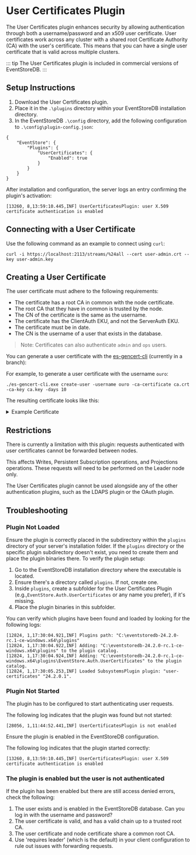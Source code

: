 # User Certificates Plugin 
The User Certificates plugin enhances security by allowing authentication through both a username/password and an x509 user certificate. User certificates work across any cluster with a shared root Certificate Authority (CA) with the user's certificate. This means that you can have a single user certificate that is valid across multiple clusters.

::: tip
The User Certificates plugin is included in commercial versions of EventStoreDB.
:::


## Setup Instructions

1. Download the User Certificates plugin.
2. Place it in the `.\plugins` directory within your EventStoreDB installation directory. 
3. In the EventStoreDB `.\config` directory, add the following configuration to `.\config\plugin-config.json`:

```
{
	"EventStore": {
		"Plugins": {
			"UserCertificates": {
				"Enabled": true
			}
		}
	}
}
```

After installation and configuration, the server logs an entry confirming the plugin's activation:

```
[13260, 8,13:59:10.445,INF] UserCertificatesPlugin: user X.509 certificate authentication is enabled
```

## Connecting with a User Certificate

Use the following command as an example to connect using `curl`: 

```
curl -i https://localhost:2113/streams/%24all --cert user-admin.crt --key user-admin.key
```

## Creating a User Certificate

The user certificate must adhere to the following requirements:

- The certificate has a root CA in common with the node certificate.
- The root CA that they have in common is trusted by the node.
- The CN of the certificate is the same as the username.
- The certificate has the ClientAuth EKU, and not the ServerAuth EKU.
- The certificate must be in date.
- The CN is the username of a user that exists in the database.

> Note: Certificates can also authenticate `admin` and `ops` users.

You can generate a user certificate with the [es-gencert-cli](https://github.com/EventStore/es-gencert-cli/pull/23) (currently in a branch):

For example, to generate a user certificate with the username `ouro`:

```
./es-gencert-cli.exe create-user -username ouro -ca-certificate ca.crt -ca-key ca.key -days 10
```

The resulting certificate looks like this:

<details>
    <summary>Example Certificate</summary>

```
X509 Certificate:
Version: 3
Serial Number: 6339e77cacd508002e45cf38418e4f69
Signature Algorithm:
    Algorithm ObjectId: 1.2.840.113549.1.1.11 sha256RSA
    Algorithm Parameters:
    05 00
Issuer:
    CN=EventStoreDB CA f2993c31201bd4bb5a59f3e580d32865
    O=Event Store Ltd
    C=UK
  Name Hash(sha1): cd4323cbb5259cfee1e1e01aaf472552cf18cbf2
  Name Hash(md5): 993adcf28aa235c593611234e6abc1fc

 NotBefore: 2024-02-26 5:24 PM
 NotAfter: 2024-03-07 5:24 PM

Subject:
    CN=ouro
  Name Hash(sha1): fe1463b6b0edf7f66dd22101c7d1c38f14d1292e
  Name Hash(md5): f40719c54125d3a27290bb48d6f73b15

Public Key Algorithm:
    Algorithm ObjectId: 1.2.840.113549.1.1.1 RSA
    Algorithm Parameters:
    05 00
Public Key Length: 2048 bits
Public Key: UnusedBits = 0
    0000  30 82 01 0a 02 82 01 01  00 9d 7b f2 25 72 0c b6
    0010  65 01 02 16 37 60 b9 22  14 04 bf fc 54 b2 e9 6f
    0020  c7 bc 43 8d c0 ca 3d 55  86 b4 3e 24 88 fc 70 7e
    0030  f6 f4 38 d3 52 2d 57 a0  48 8e 91 7b f4 10 8b fd
    0040  95 6b 41 99 d7 9b e4 d9  42 c8 c5 47 5e d1 0c 4c
    0050  3a 5a ff a3 db ea 0d 11  89 0c 3d 7f fb 9c e5 6c
    0060  4a 04 e7 f7 48 ff 0f 2f  63 fa be bf f5 f3 76 a1
    0070  ea 02 27 4c ca 27 82 64  40 b5 ef f6 6f fe f2 02
    0080  8b 16 ea 45 54 fd ba 80  2c 72 02 d0 14 41 d5 cd
    0090  db ae 6e 4d 9b 67 60 63  ae 92 ab 2d f4 8b 70 70
    00a0  d0 4f b1 97 66 71 9b c9  2a 5e 7a e3 d0 f5 0b eb
    00b0  9e 37 81 09 75 fa 81 d6  3c 9f 6a e6 56 8b 1f 73
    00c0  d0 61 4c f5 51 16 44 da  dd 3b b1 2b b9 f2 44 94
    00d0  53 a2 08 5a 8d 4a 4e cb  d7 cb f7 0c ca 7a 1a fb
    00e0  21 db 00 3e 75 85 c6 d3  95 bd 39 61 d1 ff 89 e7
    00f0  88 ab b0 58 ff ce e8 d7  19 a9 75 62 dc 98 a8 8f
    0100  58 31 a7 7c 1d 88 ba 51  5d 02 03 01 00 01
Certificate Extensions: 5
    2.5.29.15: Flags = 1(Critical), Length = 4
    Key Usage
        Digital Signature, Key Encipherment (a0)

    2.5.29.37: Flags = 0, Length = c
    Enhanced Key Usage
        Client Authentication (1.3.6.1.5.5.7.3.2)

    2.5.29.19: Flags = 1(Critical), Length = 2
    Basic Constraints
        Subject Type=End Entity
        Path Length Constraint=None

    2.5.29.14: Flags = 0, Length = 22
    Subject Key Identifier
        01fc7f1e364f1767b759dae23d43bbb1cbf2d75deabe605737969489b8de201d

    2.5.29.35: Flags = 0, Length = 24
    Authority Key Identifier
        KeyID=5e13f92550df9af08cdab327161ef2d2ef764b77fc4246bc2b172e1d9ed81b2f

Signature Algorithm:
    Algorithm ObjectId: 1.2.840.113549.1.1.11 sha256RSA
    Algorithm Parameters:
    05 00
Signature: UnusedBits=0
    0000  8f a4 00 65 f1 a5 53 54  a8 ed de 98 cc 51 f9 1c
    0010  49 7d f0 7c d6 9f 14 fa  13 b4 db b3 8b 56 59 6a
    0020  d1 67 a7 e3 21 d5 2d e3  c9 73 9b 09 a9 25 74 35
    0030  79 16 a2 ce 62 ff fd f1  5e 05 0c b6 29 3d c8 ab
    0040  1f 7f 87 66 d3 a1 a1 23  7e 11 03 1f 28 eb af d2
    0050  ac ef 7b 2c 0f b2 18 b4  59 b1 5a ba c9 35 5a b6
    0060  58 ef 55 4f e7 8c 43 35  1f 22 5c 6d 65 ff 6d 7c
    0070  af 32 3c b5 ba 00 c4 74  91 73 32 54 22 4c 52 f5
    0080  de cf f4 ed 71 37 f6 4a  5f 3b ba 37 2c 29 77 9a
    0090  ad a0 6f c9 a0 26 b3 a6  d3 0c 99 d6 1c f2 f0 b9
    00a0  29 51 c7 cc 8e 47 2c 04  0f b4 6f aa 09 5b c6 a4
    00b0  e3 b9 0b 07 3c 49 e6 62  b7 78 3b ff 81 d1 8c 26
    00c0  3e af 24 ae 01 54 91 33  96 a1 aa 14 05 b4 0a 5b
    00d0  42 3c 11 f1 f1 2c 93 9d  6d 8b b8 ec eb c6 e5 e7
    00e0  a4 9a d4 59 fb ff b7 ba  e1 33 c2 f8 09 52 80 c6
    00f0  95 95 51 35 08 1a 65 41  76 bc c2 62 2b 71 b3 65
Non-root Certificate
Key Id Hash(rfc-sha1): 8a3c17e6662711175142740cfeb0f52d2bdd3596
Key Id Hash(sha1): 87a30feaaeabd616f4dad92a9f1b44a43e2d0b52
Subject Key Id (precomputed): 01fc7f1e364f1767b759dae23d43bbb1cbf2d75deabe605737969489b8de201d
Key Id Hash(bcrypt-sha1): b808b4e710e4f6f158a837155838a295cfbb17bf
Key Id Hash(bcrypt-sha256): eaf799bb5f3d57dbb3afc0f5357a8723574c8c254bf159fce1c95d76f6085ae5
Key Id Hash(md5): fbb024d546e2039af7f3e01c71278313
Key Id Hash(sha256): ca10f7cb5af9bf9dff8f2ad43c3cbdb0647da1173631018cb8551812c425d575
Key Id Hash(pin-sha256): MZu7Waanp4kbJ/Hx3/tpgMb6L3GnXB3PrMY+9MDBmSg=
Key Id Hash(pin-sha256-hex): 319bbb59a6a7a7891b27f1f1dffb6980c6fa2f71a75c1dcfacc63ef4c0c19928
Cert Hash(md5): 1719850bd6f5f09c3610e4c33d13f7c2
Cert Hash(sha1): 12c5293973bda1df2c74ab280d492135171c8ab6
Cert Hash(sha256): a37767096f10697fb0fcf94a3872d0984aeed4754a295c5320679876e00def32
Signature Hash: 6d922badaba2372070f13c69b620286262eab1d8d2d2156a271a1d73aaaf64e4
```

</details>


## Restrictions

There is currently a limitation with this plugin: requests authenticated with user certificates cannot be forwarded between nodes.

This affects Writes, Persistent Subscription operations, and Projections operations. These requests will need to be performed on the Leader node only.

The User Certificates plugin cannot be used alongside any of the other authentication plugins, such as the LDAPS plugin or the OAuth plugin.

## Troubleshooting

### Plugin Not Loaded
Ensure the plugin is correctly placed in the subdirectory within the `plugins` directory of your server's installation folder. If the `plugins` directory or the specific plugin subdirectory doesn't exist, you need to create them and place the plugin binaries there. To verify the plugin setup:

1. Go to the EventStoreDB installation directory where the executable is located. 
2. Ensure there's a directory called `plugins`. If not, create one. 
3. Inside `plugins`, create a subfolder for the User Certificates Plugin (e.g.,`EventStore.Auth.UserCertificates` or any name you prefer), if it's missing.
4. Place the plugin binaries in this subfolder.

You can verify which plugins have been found and loaded by looking for the following logs:

```
[12824, 1,17:30:04.921,INF] Plugins path: "C:\eventstoredb-24.2.0-rc.1-ce-windows.x64\plugins"
[12824, 1,17:30:04.922,INF] Adding: "C:\eventstoredb-24.2.0-rc.1-ce-windows.x64\plugins" to the plugin catalog.
[12824, 1,17:30:04.924,INF] Adding: "C:\eventstoredb-24.2.0-rc.1-ce-windows.x64\plugins\EventStore.Auth.UserCertificates" to the plugin catalog.
[12824, 1,17:30:05.253,INF] Loaded SubsystemsPlugin plugin: "user-certificates" "24.2.0.1".
```

### Plugin Not Started
The plugin has to be configured to start authenticating user requests.

The following log indicates that the plugin was found but not started:

```
[28056, 1,11:44:52.441,INF] UserCertificatesPlugin is not enabled
```

Ensure the plugin is enabled in the EventStoreDB configuration.

The following log indicates that the plugin started correctly:

```
[13260, 8,13:59:10.445,INF] UserCertificatesPlugin: user X.509 certificate authentication is enabled
```

### The plugin is enabled but the user is not authenticated
If the plugin has been enabled but there are still access denied errors, check the following:

1. The user exists and is enabled in the EventStoreDB database. Can you log in with the username and password?
2. The user certificate is valid, and has a valid chain up to a trusted root CA.
3. The user certificate and node certificate share a common root CA.
4. Use 'requires leader' (which is the default) in your client configuration to rule out issues with forwarding requests.
